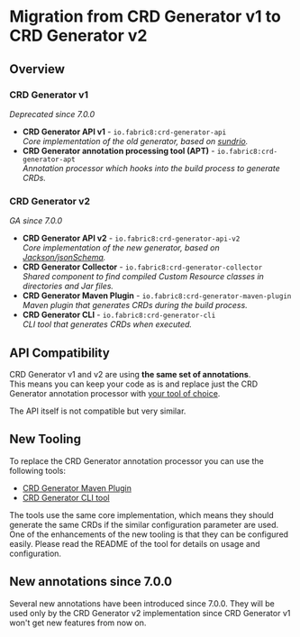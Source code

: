 # Migration from CRD Generator v1 to CRD Generator v2

## Overview

### CRD Generator v1

_Deprecated since 7.0.0_

- **CRD Generator API v1** - `io.fabric8:crd-generator-api`  
  _Core implementation of the old generator, based on [sundrio](https://github.com/sundrio/sundrio)._
- **CRD Generator annotation processing tool (APT)** - `io.fabric8:crd-generator-apt`  
  _Annotation processor which hooks into the build process to generate CRDs._

### CRD Generator v2

_GA since 7.0.0_

- **CRD Generator API v2** - `io.fabric8:crd-generator-api-v2`  
  _Core implementation of the new generator, based on [Jackson/jsonSchema](https://github.com/FasterXML/jackson-module-jsonSchema)._
- **CRD Generator Collector** - `io.fabric8:crd-generator-collector`  
  _Shared component to find compiled Custom Resource classes in directories and Jar files._
- **CRD Generator Maven Plugin** - `io.fabric8:crd-generator-maven-plugin`   
  _Maven plugin that generates CRDs during the build process._
- **CRD Generator CLI** - `io.fabric8:crd-generator-cli`    
  _CLI tool that generates CRDs when executed._

## API Compatibility

CRD Generator v1 and v2 are using **the same set of annotations**.  
This means you can keep your code as is and replace just the CRD Generator
annotation processor with [your tool of choice](#new-tooling).

The API itself is not compatible but very similar.

## New Tooling

To replace the CRD Generator annotation processor you can use the following tools:

- [CRD Generator Maven Plugin](../crd-generator/maven-plugin/README.md)
- [CRD Generator CLI tool](../crd-generator/cli/README.md)

The tools use the same core implementation, which means they should generate the same CRDs if the similar configuration
parameter are used. One of the enhancements of the new tooling is that they can be configured easily.
Please read the README of the tool for details on usage and configuration.

## New annotations since 7.0.0

Several new annotations have been introduced since 7.0.0. They will be used only by the CRD Generator v2 implementation
since CRD Generator v1 won't get new features from now on.

